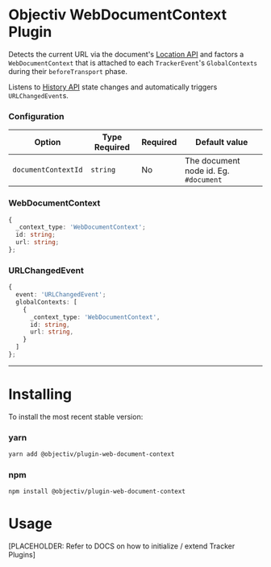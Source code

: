 # Objectiv WebDocumentContext Plugin
Detects the current URL via the document's [Location API](https://developer.mozilla.org/en-US/docs/Web/API/Location/href) and factors a `WebDocumentContext` that is attached to each `TrackerEvent`'s `GlobalContexts` during their `beforeTransport` phase.

Listens to [History API](https://developer.mozilla.org/en-US/docs/Web/API/History_API) state changes and automatically triggers `URLChangedEvent`s.

### Configuration

| Option              | Type Required | Required | Default value                         |
| ------------------- | ------------- | -------- | ------------------------------------- |
| `documentContextId` | `string`      | No       | The document node id. Eg. `#document` |

### WebDocumentContext

```typescript
{
  _context_type: 'WebDocumentContext';
  id: string;
  url: string; 
};
```

### URLChangedEvent

```typescript
{
  event: 'URLChangedEvent';
  globalContexts: [
    {
      _context_type: 'WebDocumentContext',
      id: string,
      url: string,
    }   
  ]
};
```

---
# Installing
To install the most recent stable version:

### yarn
```sh
yarn add @objectiv/plugin-web-document-context
```

### npm
```sh
npm install @objectiv/plugin-web-document-context
```

# Usage
[PLACEHOLDER: Refer to DOCS on how to initialize / extend Tracker Plugins]
